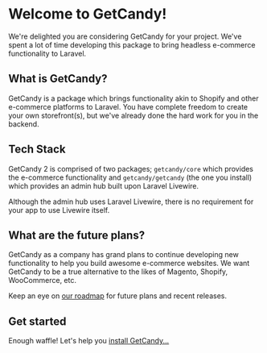# Welcome to GetCandy!

We're delighted you are considering GetCandy for your project. We've spent a lot of time developing this package to bring headless e-commerce functionality to Laravel.

## What is GetCandy?

GetCandy is a package which brings functionality akin to Shopify and other e-commerce platforms to Laravel. You have complete freedom to create your own storefront(s), but we've already done the hard work for you in the backend.

## Tech Stack

GetCandy 2 is comprised of two packages; `getcandy/core` which provides the e-commerce functionality and `getcandy/getcandy` (the one you install) which provides an admin hub built upon Laravel Livewire.

Although the admin hub uses Laravel Livewire, there is no requirement for your app to use Livewire itself.

## What are the future plans?

GetCandy as a company has grand plans to continue developing new functionality to help you build awesome e-commerce websites. We want GetCandy to be a true alternative to the likes of Magento, Shopify, WooCommerce, etc.

Keep an eye on [our roadmap](https://portal.productboard.com/getcandy/1-getcandy) for future plans and recent releases.

## Get started

Enough waffle! Let's help you [install GetCandy...](/installation.html)
